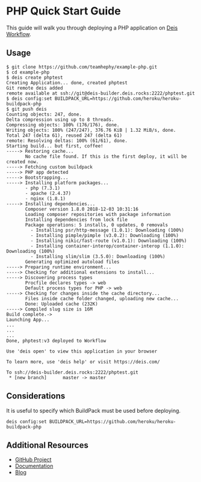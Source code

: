 # PHP Quick Start Guide

This guide will walk you through deploying a PHP application on [Deis Workflow](https://github.com/teamhephy/workflow).

## Usage

```console
$ git clone https://github.com/teamhephy/example-php.git
$ cd example-php
$ deis create phptest
Creating Application... done, created phptest
Git remote deis added
remote available at ssh://git@deis-builder.deis.rocks:2222/phptest.git
$ deis config:set BUILDPACK_URL=https://github.com/heroku/heroku-buildpack-php
$ git push deis
Counting objects: 247, done.
Delta compression using up to 8 threads.
Compressing objects: 100% (176/176), done.
Writing objects: 100% (247/247), 376.76 KiB | 1.32 MiB/s, done.
Total 247 (delta 61), reused 247 (delta 61)
remote: Resolving deltas: 100% (61/61), done.
Starting build... but first, coffee!
-----> Restoring cache...
       No cache file found. If this is the first deploy, it will be created now.
-----> Fetching custom buildpack
-----> PHP app detected
-----> Bootstrapping...
-----> Installing platform packages...
       - php (7.3.1)
       - apache (2.4.37)
       - nginx (1.8.1)
-----> Installing dependencies...
       Composer version 1.8.0 2018-12-03 10:31:16
       Loading composer repositories with package information
       Installing dependencies from lock file
       Package operations: 5 installs, 0 updates, 0 removals
         - Installing psr/http-message (1.0.1): Downloading (100%)
         - Installing pimple/pimple (v3.0.2): Downloading (100%)
         - Installing nikic/fast-route (v1.0.1): Downloading (100%)
         - Installing container-interop/container-interop (1.1.0): Downloading (100%)
         - Installing slim/slim (3.5.0): Downloading (100%)
       Generating optimized autoload files
-----> Preparing runtime environment...
-----> Checking for additional extensions to install...
-----> Discovering process types
       Procfile declares types -> web
       Default process types for PHP -> web
-----> Checking for changes inside the cache directory...
       Files inside cache folder changed, uploading new cache...
       Done: Uploaded cache (232K)
-----> Compiled slug size is 16M
Build complete.->
Launching App...
...
...
...
Done, phptest:v3 deployed to Workflow

Use 'deis open' to view this application in your browser

To learn more, use 'deis help' or visit https://deis.com/

To ssh://deis-builder.deis.rocks:2222/phptest.git
 * [new branch]      master -> master
```

## Considerations

It is useful to specify which BuildPack must be used before deploying. 

```console
deis config:set BUILDPACK_URL=https://github.com/heroku/heroku-buildpack-php
```

## Additional Resources

* [GitHub Project](https://github.com/teamhephy/workflow)
* [Documentation](https://teamhephy.info/docs/workflow)
* [Blog](https://blog.teamhephy.info/)

[Deis Workflow]: https://github.com/deisthree/workflow#readme
